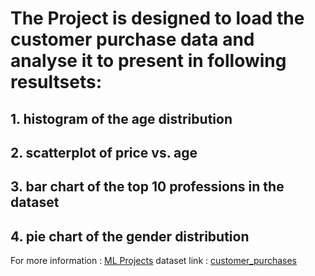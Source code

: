 # The Project is designed to load the customer purchase data and analyse it to present in following resultsets:
## 1. histogram of the age distribution
## 2. scatterplot of price vs. age
## 3. bar chart of the top 10 professions in the dataset
## 4. pie chart of the gender distribution

For more information : [ML Projects](https://www.github.com/Akhil-Kolgaonkar/ML_Projects)
dataset link : [customer_purchases](https://github.com/Akhil-Kolgaonkar/ML_Projects/blob/main/cust_purch_dna1/customer_purchases.csv)

